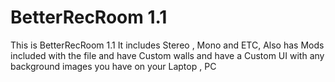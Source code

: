 # BetterRecRoom 1.1
This is BetterRecRoom 1.1 It includes Stereo , Mono and ETC, Also has Mods included with the file and have Custom walls and have a Custom UI with any background images you have on your Laptop , PC 
